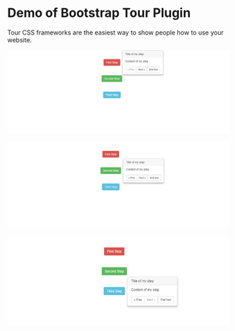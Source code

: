 # Demo of Bootstrap Tour Plugin
Tour CSS frameworks are the easiest way to show people how to use your website.

![Alt text](https://github.com/muhammadzubairkhan/bootstrap-tour/blob/master/img/first-step.PNG?raw=true "Title")

![Alt text](https://github.com/muhammadzubairkhan/bootstrap-tour/blob/master/img/second-step.PNG?raw=true "Title")

![Alt text](https://github.com/muhammadzubairkhan/bootstrap-tour/blob/master/img/third-step.PNG?raw=true "Title")
